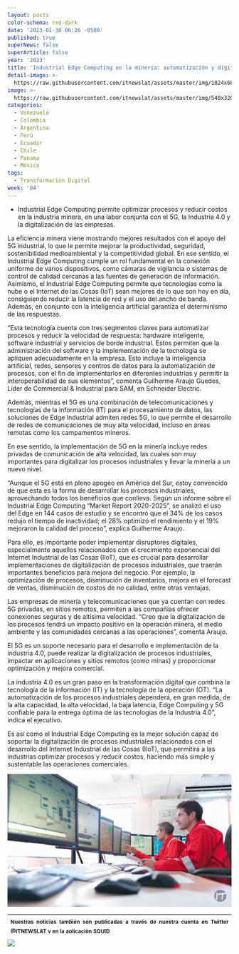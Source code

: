 ```yaml
---
layout: posts
color-schema: red-dark
date: '2023-01-30 06:26 -0500'
published: true
superNews: false
superArticle: false
year: '2023'
title: 'Industrial Edge Computing en la minería: automatización y digitalización'
detail-image: >-
  https://raw.githubusercontent.com/itnewslat/assets/master/img/1024x680/Industrial-Edge-mineria-g.jpg
image: >-
  https://raw.githubusercontent.com/itnewslat/assets/master/img/540x320/Industrial-Edge-mineria-p.jpg
categories:
  - Venezuela
  - Colombia
  - Argentina
  - Perú
  - Ecuador
  - Chile
  - Panama
  - Mexico
tags:
  - Transformación Digital
week: '04'
---
```

- Industrial Edge Computing permite optimizar procesos y reducir costos en la industria minera, en una labor conjunta con el 5G, la Industria 4.0 y la digitalización de las empresas.

La eficiencia minera viene mostrando mejores resultados con el apoyo del 5G industrial, lo que le permite mejorar la productividad, seguridad, sostenibilidad medioambiental y la competitividad global. En ese sentido, el Industrial Edge Computing cumple un rol fundamental en la conexión uniforme de varios dispositivos, como cámaras de vigilancia o sistemas de control de calidad cercanas a las fuentes de generación de información.
Asimismo, el Industrial Edge Computing permite que tecnologías como la nube o el Internet de las Cosas (IoT) sean mejores de lo que son hoy en día, consiguiendo reducir la latencia de red y el uso del ancho de banda. Además, en conjunto con la inteligencia artificial garantiza el determinismo de las respuestas.

“Esta tecnología cuenta con tres segmentos claves para automatizar procesos y reducir la velocidad de respuesta: hardware inteligente, software industrial y servicios de borde industrial. Estos permiten que la administración del software y la implementación de la tecnología se apliquen adecuadamente en la empresa. Esto incluye la inteligencia artificial, redes, sensores y centros de datos para la automatización de procesos, con el fin de implementarlos en diferentes industrias y permitir la interoperabilidad de sus elementos”, comenta Guilherme Araujo Guedes, Líder de Commercial & Industrial para SAM, en Schneider Electric.

Además, mientras el 5G es una combinación de telecomunicaciones y tecnologías de la información (IT) para el procesamiento de datos, las soluciones de Edge Industrial admiten redes 5G, lo que permite el desarrollo de redes de comunicaciones de muy alta velocidad, incluso en áreas remotas como los campamentos mineros.

En ese sentido, la implementación de 5G en la minería incluye redes privadas de comunicación de alta velocidad, las cuales son muy importantes para digitalizar los procesos industriales y llevar la minería a un nuevo nivel.

“Aunque el 5G está en pleno apogeo en América del Sur, estoy convencido de que esta es la forma de desarrollar los procesos industriales, aprovechando todos los beneficios que conlleva. Según un informe sobre el Industrial Edge Computing “Market Report 2020-2025”, se analizó el uso del Edge en 144 casos de estudio y se encontró que el 34% de los casos redujo el tiempo de inactividad; el 28% optimizó el rendimiento y el 19% mejoraron la calidad del proceso”, explica Guilherme Araujo.

Para ello, es importante poder implementar disruptores digitales, especialmente aquellos relacionados con el crecimiento exponencial del Internet Industrial de las Cosas (IIoT), que es crucial para desarrollar implementaciones de digitalización de procesos industriales, que traerán importantes beneficios para mejora del negocio. Por ejemplo, la optimización de procesos, disminución de inventarios, mejora en el forecast de ventas, disminución de costos de no calidad, entre otras ventajas.

Las empresas de minería y telecomunicaciones que ya cuentan con redes 5G privadas, en sitios remotos, permiten a las compañías ofrecer conexiones seguras y de altísima velocidad. “Creo que la digitalización de los procesos tendrá un impacto positivo en la operación minera, el medio ambiente y las comunidades cercanas a las operaciones”, comenta Araujo.

El 5G es un soporte necesario para el desarrollo e implementación de la industria 4.0, puede realizar la digitalización de procesos industriales, impactar en aplicaciones y sitios remotos (como minas) y proporcionar optimización y mejora comercial.

La industria 4.0 es un gran paso en la transformación digital que combina la tecnología de la información (IT) y la tecnología de la operación (OT). “La automatización de los procesos industriales dependerá, en gran medida, de la alta capacidad, la alta velocidad, la baja latencia, Edge Computing y 5G confiable para la entrega óptima de las tecnologías de la Industria 4.0”, indica el ejecutivo.

Es así como el Industrial Edge Computing es la mejor solución capaz de soportar la digitalización de procesos industriales relacionados con el desarrollo del Internet Industrial de las Cosas (IIoT), que permitirá a las industrias optimizar procesos y reducir costos, haciendo más simple y sustentable las operaciones comerciales.

![](https://raw.githubusercontent.com/itnewslat/assets/master/img/540x320/Industrial-Edge-mineria-p.jpg)

<table style="height: 42px;" width="569">
<tbody>
<tr>
<td style="text-align: justify;"><sub><strong>Nuestras noticias también son publicadas a través de nuestra cuenta en Twitter <a href="https://twitter.com/itnewslat?lang=es">@ITNEWSLAT</a> y en la aplicación <a href="https://squidapp.co/en/">SQUID</a></strong></sub></td>
</tr>
</tbody>
</table>

<img src="https://tracker.metricool.com/c3po.jpg?hash=56f88a41e39ab42c063cc51676587a04"/>